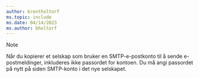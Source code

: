 ```yaml
---
author: brentholtorf
ms.topic: include
ms.date: 04/14/2023
ms.author: bholtorf
---
```


> [!NOTE]
> Når du kopierer et selskap som bruker en SMTP-e-postkonto til å sende e-postmeldinger, inkluderes ikke passordet for kontoen. Du må angi passordet på nytt på siden SMTP-konto i det nye selskapet.
